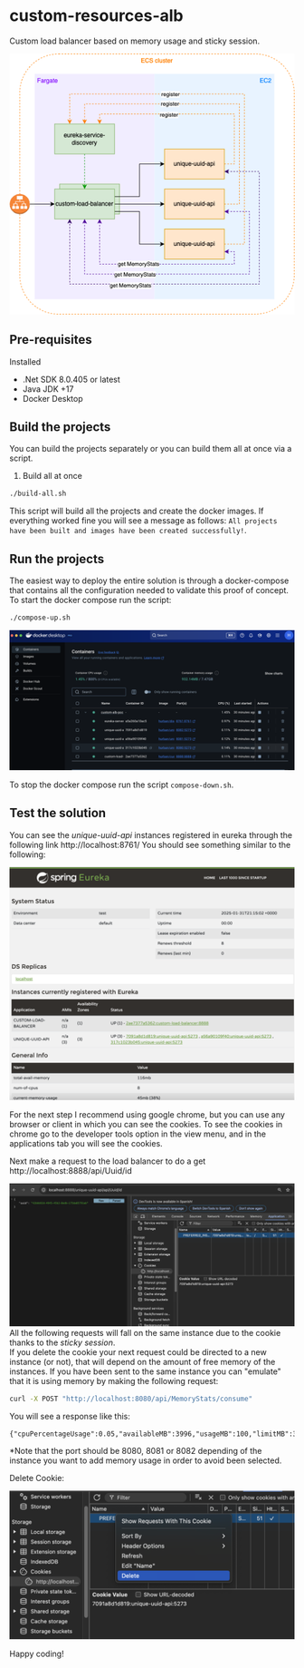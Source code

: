 # custom-resources-alb
Custom load balancer based on memory usage and sticky session.

![Custom ALB](assets/custom-alb-eureka.png "Custom Load Balancer")

## Pre-requisites
Installed  
- .Net SDK 8.0.405 or latest
- Java JDK +17
- Docker Desktop 


## Build the projects
You can build the projects separately or you can build them all at once via a script.  
1. Build all at once
```bash
./build-all.sh
```
This script will build all the projects and create the docker images. If everything worked fine you will see a message as follows: `All projects have been built and images have been created successfully!`.  

## Run the projects
The easiest way to deploy the entire solution is through a docker-compose that contains all the configuration needed to validate this proof of concept.
To start the docker compose run the script:
```bash
./compose-up.sh
```
![Docker Desktop](assets/docker_compose.png "Docker Compose")


To stop the docker compose run the script `compose-down.sh`.  



## Test the solution
You can see the *unique-uuid-api* instances registered in eureka through the following link http://localhost:8761/
You should see something similar to the following:

![Discovery Service](assets/discovery_service.png "Eureka")

For the next step I recommend using google chrome, but you can use any browser or client in which you can see the cookies. To see the cookies in chrome go to the developer tools option in the view menu, and in the applications tab you will see the cookies.

Next make a request to the load balancer to do a get http://localhost:8888/api/Uuid/id

![Load Balancer](assets/load_balancer.png "Custom ALB")
All the following requests will fall on the same instance due to the cookie thanks to the _sticky session_.  
If you delete the cookie your next request could be directed to a new instance (or not), that will depend on the amount of free memory of the instances. If you have been sent to the same instance you can "emulate" that it is using memory by making the following request:
```bash
curl -X POST "http://localhost:8080/api/MemoryStats/consume"
```
You will see a response like this:
```
{"cpuPercentageUsage":0.05,"availableMB":3996,"usageMB":100,"limitMB":3072}
```

*Note that the port should be 8080, 8081 or 8082 depending of the instance you want to add memory usage in order to avoid been selected.

Delete Cookie:

![Delete Cookie](assets/delete.png "Custom ALB")

Happy coding!

